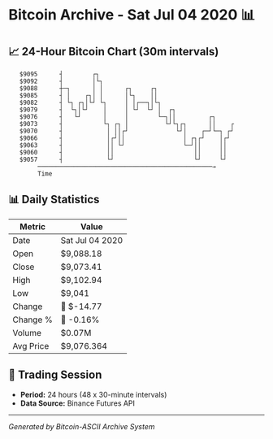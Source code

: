 # Bitcoin Archive - Sat Jul 04 2020 📊

## 📈 24-Hour Bitcoin Chart (30m intervals)

```
   $9095      ┤        ┌┐                                      
   $9092      ┤        │└┐                                     
   $9088      ┼─┐      │ │      ┌┐     ┌┐                      
   $9085      ┤ │    ┌┐│ │      │└┐    ││                      
   $9082      ┤ └┐ ┌┐│└┘ └┐     │ │┌──┐│└┐                     
   $9079      ┤  └┐│└┘    │     │ └┘  └┘ │  ┌┐                 
   $9076      ┤   └┘      │     │        └─┐││         ┌┐      
   $9073      ┤           └┐ ┌┐ │          └┘└┐┌┐      ││    ┌ 
   $9070      ┤            │ ││┌┘             └┘│    ┌─┘└─┐ ┌┘ 
   $9066      ┤            │┌┘││                │ ┌┐┌┘    │┌┘  
   $9063      ┤            ││ └┘                └─┘││     ││   
   $9060      ┤            ││                      ││     ││   
   $9057      ┤            └┘                      └┘     └┘   
        ────────────────────────────────────────────────→
        Time
```

## 📊 Daily Statistics

| Metric | Value |
|--------|-------|
| Date | Sat Jul 04 2020 |
| Open | $9,088.18 |
| Close | $9,073.41 |
| High | $9,102.94 |
| Low | $9,041 |
| Change | 🔴 $-14.77 |
| Change % | 🔴 -0.16% |
| Volume | $0.07M |
| Avg Price | $9,076.364 |

## 📅 Trading Session

- **Period:** 24 hours (48 x 30-minute intervals)
- **Data Source:** Binance Futures API

---
*Generated by Bitcoin-ASCII Archive System*
